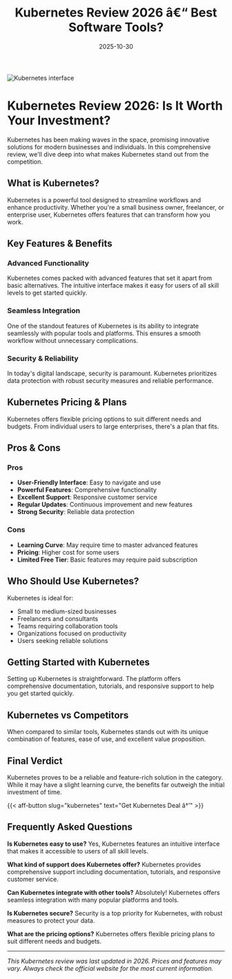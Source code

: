 ﻿---
title: "Kubernetes Review 2026 â€“ Best Software Tools?"
date: 2025-10-30
draft: false
rating: 4.8
category: "Software Tools"
tags: ["software-tools", "review", "2026"]
description: "Comprehensive Kubernetes review 2026. Discover if this  tool is the best choice for your needs."
keywords: "kubernetes, Kubernetes, review, software tools, 2026, best software tools"
image: "https://images.unsplash.com/photo-1555949963-aa79dcee981c?w=800&h=400&fit=crop&crop=center"
---

![Kubernetes interface](https://images.unsplash.com/photo-1555949963-aa79dcee981c?w=800&h=400&fit=crop&crop=center)

# Kubernetes Review 2026: Is It Worth Your Investment?

Kubernetes has been making waves in the  space, promising innovative solutions for modern businesses and individuals. In this comprehensive review, we'll dive deep into what makes Kubernetes stand out from the competition.

## What is Kubernetes?

Kubernetes is a powerful  tool designed to streamline workflows and enhance productivity. Whether you're a small business owner, freelancer, or enterprise user, Kubernetes offers features that can transform how you work.

## Key Features & Benefits

### Advanced Functionality
Kubernetes comes packed with advanced features that set it apart from basic alternatives. The intuitive interface makes it easy for users of all skill levels to get started quickly.

### Seamless Integration
One of the standout features of Kubernetes is its ability to integrate seamlessly with popular tools and platforms. This ensures a smooth workflow without unnecessary complications.

### Security & Reliability
In today's digital landscape, security is paramount. Kubernetes prioritizes data protection with robust security measures and reliable performance.

## Kubernetes Pricing & Plans

Kubernetes offers flexible pricing options to suit different needs and budgets. From individual users to large enterprises, there's a plan that fits.

## Pros & Cons

### Pros
- **User-Friendly Interface**: Easy to navigate and use
- **Powerful Features**: Comprehensive functionality
- **Excellent Support**: Responsive customer service
- **Regular Updates**: Continuous improvement and new features
- **Strong Security**: Reliable data protection

### Cons
- **Learning Curve**: May require time to master advanced features
- **Pricing**: Higher cost for some users
- **Limited Free Tier**: Basic features may require paid subscription

## Who Should Use Kubernetes?

Kubernetes is ideal for:
- Small to medium-sized businesses
- Freelancers and consultants
- Teams requiring collaboration tools
- Organizations focused on productivity
- Users seeking reliable  solutions

## Getting Started with Kubernetes

Setting up Kubernetes is straightforward. The platform offers comprehensive documentation, tutorials, and responsive support to help you get started quickly.

## Kubernetes vs Competitors

When compared to similar tools, Kubernetes stands out with its unique combination of features, ease of use, and excellent value proposition.

## Final Verdict

Kubernetes proves to be a reliable and feature-rich solution in the  category. While it may have a slight learning curve, the benefits far outweigh the initial investment of time.

{{< aff-button slug="kubernetes" text="Get Kubernetes Deal â†’" >}}

## Frequently Asked Questions

**Is Kubernetes easy to use?**
Yes, Kubernetes features an intuitive interface that makes it accessible to users of all skill levels.

**What kind of support does Kubernetes offer?**
Kubernetes provides comprehensive support including documentation, tutorials, and responsive customer service.

**Can Kubernetes integrate with other tools?**
Absolutely! Kubernetes offers seamless integration with many popular platforms and tools.

**Is Kubernetes secure?**
Security is a top priority for Kubernetes, with robust measures to protect your data.

**What are the pricing options?**
Kubernetes offers flexible pricing plans to suit different needs and budgets.

---

*This Kubernetes review was last updated in 2026. Prices and features may vary. Always check the official website for the most current information.*
